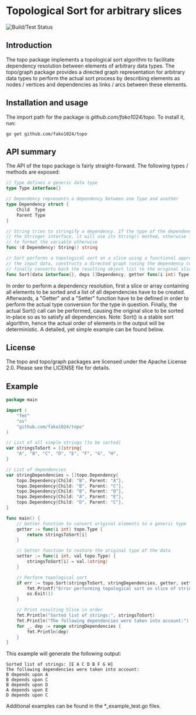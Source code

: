 # Topological Sort for arbitrary slices

![Build/Test Status](https://github.com/fako1024/topo/workflows/Go/badge.svg)

Introduction
------------

The topo package implements a topological sort algorithm to facilitate dependency resolution between elements of arbitrary data types.
The topo/graph package provides a directed graph representation for arbitrary data types to perform the actual sort process by describing elements as nodes / vertices and dependencies as links / arcs between these elements.

Installation and usage
----------------------

The import path for the package is *github.com/fako1024/topo*.
To install it, run:

    go get github.com/fako1024/topo

API summary
-----------------

The API of the topo package is fairly straight-forward. The following types / methods are exposed:

```Go
// Type defines a generic data type
type Type interface{}

// Dependency represents a dependency between one Type and another
type Dependency struct {
	Child  Type
	Parent Type
}

// String tries to stringify a dependency. If the type of the dependency fulfills
// the Stringer interface, it will use its String() method, otherwise it will try
// to format the variable otherwise
func (d Dependency) String() string

// Sort performs a topological sort on a slice using a functional approach to generalize
// the input data, constructs a directed graph (using the dependency constraints) and
// finally converts back the resulting object list to the original slice (sort in place)
func Sort(data interface{}, deps []Dependency, getter func(i int) Type, setter func(i int, val Type)) (err error)

```
In order to perform a dependency resolution, first a slice or array containing all elements to be sorted and a list of all dependencies have to be created.
Afterwards, a "Getter" and a "Setter" function have to be defined in order to perform the actual type conversion for the type in question.
Finally, the actual Sort() call can be performed, causing the original slice to be sorted in-place so as to satisfy all dependencies.
Note: Sort() is a stable sort algorithm, hence the actual order of elements in the output will be deterministic. A detailed, yet simple example can be found below.

License
-------

The topo and topo/graph packages are licensed under the Apache License 2.0. Please see the LICENSE file for details.

Example
-------

```Go
package main

import (
	"fmt"
	"os"
	"github.com/fako1024/topo"
)

// List of all simple strings (to be sorted)
var stringsToSort = []string{
	"A", "B", "C", "D", "E", "F", "G", "H",
}

// List of dependencies
var stringDependencies = []topo.Dependency{
	topo.Dependency{Child: "B", Parent: "A"},
	topo.Dependency{Child: "B", Parent: "C"},
	topo.Dependency{Child: "B", Parent: "D"},
	topo.Dependency{Child: "A", Parent: "E"},
	topo.Dependency{Child: "D", Parent: "C"},
}

func main() {
	// Getter function to convert original elements to a generic type
	getter := func(i int) topo.Type {
		return stringsToSort[i]
	}

	// Setter function to restore the original type of the data
	setter := func(i int, val topo.Type) {
		stringsToSort[i] = val.(string)
	}

	// Perform topological sort
	if err := topo.Sort(stringsToSort, stringDependencies, getter, setter); err != nil {
		fmt.Printf("Error performing topological sort on slice of strings: %s\n", err)
		os.Exit(1)
	}

	// Print resulting Slice in order
	fmt.Println("Sorted list of strings:", stringsToSort)
	fmt.Println("The following dependencies were taken into account:")
	for _, dep := range stringDependencies {
		fmt.Println(dep)
	}
}
```

This example will generate the following output:

```
Sorted list of strings: [E A C D B F G H]
The following dependencies were taken into account:
B depends upon A
B depends upon C
B depends upon D
A depends upon E
D depends upon C
```

Additional examples can be found in the *_example_test.go files.
